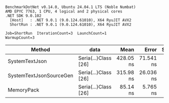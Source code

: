 ```

BenchmarkDotNet v0.14.0, Ubuntu 24.04.1 LTS (Noble Numbat)
AMD EPYC 7763, 1 CPU, 4 logical and 2 physical cores
.NET SDK 9.0.102
  [Host]   : .NET 9.0.1 (9.0.124.61010), X64 RyuJIT AVX2
  ShortRun : .NET 9.0.1 (9.0.124.61010), X64 RyuJIT AVX2

Job=ShortRun  IterationCount=3  LaunchCount=1  
WarmupCount=3  

```
| Method                  | data                 | Mean      | Error     | StdDev   | Min       | Max       | Gen0   | Allocated |
|------------------------ |--------------------- |----------:|----------:|---------:|----------:|----------:|-------:|----------:|
| SystemTextJson          | Seria(...)Class [26] | 428.05 ns | 71.541 ns | 3.921 ns | 423.65 ns | 431.18 ns | 0.0196 |     328 B |
| SystemTextJsonSourceGen | Seria(...)Class [26] | 315.98 ns | 26.036 ns | 1.427 ns | 314.44 ns | 317.26 ns | 0.0219 |     368 B |
| MemoryPack              | Seria(...)Class [26] |  85.14 ns |  5.765 ns | 0.316 ns |  84.88 ns |  85.49 ns | 0.0076 |     128 B |
